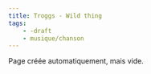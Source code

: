 ```yaml
---
title: Troggs - Wild thing
tags:
    - -draft
    - musique/chanson
---
```


Page créée automatiquement, mais vide.
